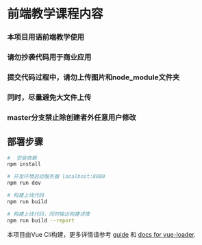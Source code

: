 # 前端教学课程内容

### 本项目用语前端教学使用
### 请勿抄袭代码用于商业应用
### 提交代码过程中，请勿上传图片和node_module文件夹
### 同时，尽量避免大文件上传
### master分支禁止除创建者外任意用户修改

## 部署步骤

``` bash
#  安装依赖
npm install

# 开发环境启动服务器 localhost:8080
npm run dev

# 构建上线代码
npm run build

# 构建上线代码，同时输出构建详情
npm run build --report
```

本项目由Vue Cli构建，更多详情请参考 [guide](http://vuejs-templates.github.io/webpack/) 和 [docs for vue-loader](http://vuejs.github.io/vue-loader).
